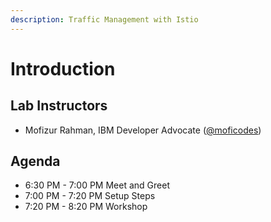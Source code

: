 ```yaml
---
description: Traffic Management with Istio
---
```


# Introduction



## Lab Instructors

- Mofizur Rahman, IBM Developer Advocate \([@moficodes](https://twitter.com/moficodes)\)

## Agenda

- 6:30 PM - 7:00 PM Meet and Greet
- 7:00 PM - 7:20 PM Setup Steps
- 7:20 PM - 8:20 PM Workshop
